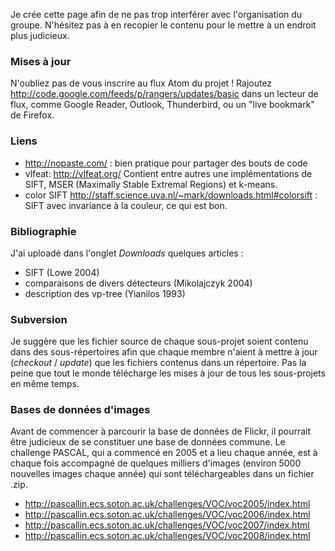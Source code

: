 Je crée cette page afin de ne pas trop interférer avec l'organisation du groupe. N'hésitez pas à en recopier le contenu pour le mettre à un endroit plus judicieux.

### Mises à jour ###
N'oubliez pas de vous inscrire au flux Atom du projet ! Rajoutez http://code.google.com/feeds/p/rangers/updates/basic dans un lecteur de flux, comme Google Reader, Outlook, Thunderbird, ou un "live bookmark" de Firefox.

### Liens ###
  * http://nopaste.com/ : bien pratique pour partager des bouts de code
  * vlfeat: http://vlfeat.org/ Contient entre autres une implémentations de SIFT, MSER (Maximally Stable Extremal Regions) et k-means.
  * color SIFT http://staff.science.uva.nl/~mark/downloads.html#colorsift : SIFT avec invariance à la couleur, ce qui est bon.

### Bibliographie ###
J'ai uploadé dans l'onglet _Downloads_ quelques articles :
  * SIFT (Lowe 2004)
  * comparaisons de divers détecteurs (Mikolajczyk 2004)
  * description des vp-tree (Yianilos 1993)

### Subversion ###
Je suggère que les fichier source de chaque sous-projet soient contenu dans des sous-répertoires afin que chaque membre n'aient à mettre à jour (_checkout_ / _update_) que les fichiers contenus dans un répertoire. Pas la peine que tout le monde télécharge les mises à jour de tous les sous-projets en même temps.

### Bases de données d'images ###
Avant de commencer à parcourir la base de données de Flickr, il pourrait être judicieux de se constituer une base de données commune. Le challenge PASCAL, qui a commencé en 2005 et a lieu chaque année, est à chaque fois accompagné de quelques milliers d'images (environ 5000 nouvelles images chaque année) qui sont téléchargeables dans un fichier .zip.

  * http://pascallin.ecs.soton.ac.uk/challenges/VOC/voc2005/index.html
  * http://pascallin.ecs.soton.ac.uk/challenges/VOC/voc2006/index.html
  * http://pascallin.ecs.soton.ac.uk/challenges/VOC/voc2007/index.html
  * http://pascallin.ecs.soton.ac.uk/challenges/VOC/voc2008/index.html